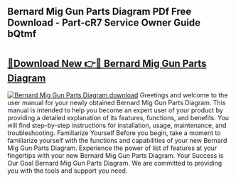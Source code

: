 ## Bernard Mig Gun Parts Diagram PDf Free Download - Part-cR7 Service Owner Guide bQtmf

# <h2><a href="http://dfjrjc.blite.top/?on=Bernard+Mig+Gun+Parts+Diagram">🔗Download New 👉🔴 Bernard Mig Gun Parts Diagram</a></h2>

[![Bernard Mig Gun Parts Diagram download](https://i.imgur.com/lujVjoI.png)](http://dfjrjc.blite.top/?on=Bernard+Mig+Gun+Parts+Diagram)
Greetings and welcome to the user manual for your newly obtained Bernard Mig Gun Parts Diagram. This manual is intended to help you become an expert user of your product by providing a detailed explanation of its features, functions, and benefits. You will find step-by-step instructions for installation, usage, maintenance, and troubleshooting. Familiarize Yourself Before you begin, take a moment to familiarize yourself with the functions and capabilities of your new Bernard Mig Gun Parts Diagram. Experience the power of list of features at your fingertips with your new Bernard Mig Gun Parts Diagram. Your Success is Our Goal Bernard Mig Gun Parts Diagram. We are committed to providing you with the tools and support you need.

